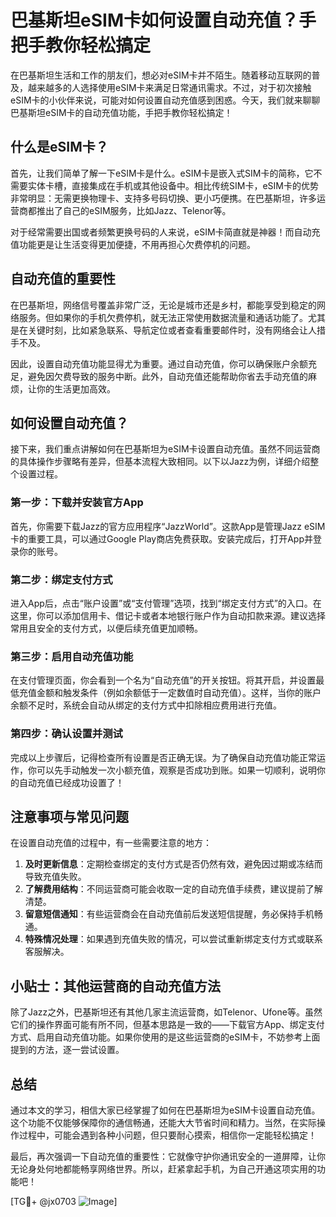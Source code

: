 # 巴基斯坦eSIM卡如何设置自动充值？手把手教你轻松搞定

在巴基斯坦生活和工作的朋友们，想必对eSIM卡并不陌生。随着移动互联网的普及，越来越多的人选择使用eSIM卡来满足日常通讯需求。不过，对于初次接触eSIM卡的小伙伴来说，可能对如何设置自动充值感到困惑。今天，我们就来聊聊巴基斯坦eSIM卡的自动充值功能，手把手教你轻松搞定！

## 什么是eSIM卡？

首先，让我们简单了解一下eSIM卡是什么。eSIM卡是嵌入式SIM卡的简称，它不需要实体卡槽，直接集成在手机或其他设备中。相比传统SIM卡，eSIM卡的优势非常明显：无需更换物理卡、支持多号码切换、更小巧便携。在巴基斯坦，许多运营商都推出了自己的eSIM服务，比如Jazz、Telenor等。

对于经常需要出国或者频繁更换号码的人来说，eSIM卡简直就是神器！而自动充值功能更是让生活变得更加便捷，不用再担心欠费停机的问题。

## 自动充值的重要性

在巴基斯坦，网络信号覆盖非常广泛，无论是城市还是乡村，都能享受到稳定的网络服务。但如果你的手机欠费停机，就无法正常使用数据流量和通话功能了。尤其是在关键时刻，比如紧急联系、导航定位或者查看重要邮件时，没有网络会让人措手不及。

因此，设置自动充值功能显得尤为重要。通过自动充值，你可以确保账户余额充足，避免因欠费导致的服务中断。此外，自动充值还能帮助你省去手动充值的麻烦，让你的生活更加高效。

## 如何设置自动充值？

接下来，我们重点讲解如何在巴基斯坦为eSIM卡设置自动充值。虽然不同运营商的具体操作步骤略有差异，但基本流程大致相同。以下以Jazz为例，详细介绍整个设置过程。

### 第一步：下载并安装官方App

首先，你需要下载Jazz的官方应用程序“JazzWorld”。这款App是管理Jazz eSIM卡的重要工具，可以通过Google Play商店免费获取。安装完成后，打开App并登录你的账号。

### 第二步：绑定支付方式

进入App后，点击“账户设置”或“支付管理”选项，找到“绑定支付方式”的入口。在这里，你可以添加信用卡、借记卡或者本地银行账户作为自动扣款来源。建议选择常用且安全的支付方式，以便后续充值更加顺畅。

### 第三步：启用自动充值功能

在支付管理页面，你会看到一个名为“自动充值”的开关按钮。将其开启，并设置最低充值金额和触发条件（例如余额低于一定数值时自动充值）。这样，当你的账户余额不足时，系统会自动从绑定的支付方式中扣除相应费用进行充值。

### 第四步：确认设置并测试

完成以上步骤后，记得检查所有设置是否正确无误。为了确保自动充值功能正常运作，你可以先手动触发一次小额充值，观察是否成功到账。如果一切顺利，说明你的自动充值已经成功设置了！

## 注意事项与常见问题

在设置自动充值的过程中，有一些需要注意的地方：

1. **及时更新信息**：定期检查绑定的支付方式是否仍然有效，避免因过期或冻结而导致充值失败。
2. **了解费用结构**：不同运营商可能会收取一定的自动充值手续费，建议提前了解清楚。
3. **留意短信通知**：有些运营商会在自动充值前后发送短信提醒，务必保持手机畅通。
4. **特殊情况处理**：如果遇到充值失败的情况，可以尝试重新绑定支付方式或联系客服解决。

## 小贴士：其他运营商的自动充值方法

除了Jazz之外，巴基斯坦还有其他几家主流运营商，如Telenor、Ufone等。虽然它们的操作界面可能有所不同，但基本思路是一致的——下载官方App、绑定支付方式、启用自动充值功能。如果你使用的是这些运营商的eSIM卡，不妨参考上面提到的方法，逐一尝试设置。

## 总结

通过本文的学习，相信大家已经掌握了如何在巴基斯坦为eSIM卡设置自动充值。这个功能不仅能够保障你的通信畅通，还能大大节省时间和精力。当然，在实际操作过程中，可能会遇到各种小问题，但只要耐心摸索，相信你一定能轻松搞定！

最后，再次强调一下自动充值的重要性：它就像守护你通讯安全的一道屏障，让你无论身处何地都能畅享网络世界。所以，赶紧拿起手机，为自己开通这项实用的功能吧！

[TG💪+ @jx0703 ![Image](https://github.com/user-attachments/assets/dbca1d08-cadb-493c-b0ec-ad6f7a83f270)]